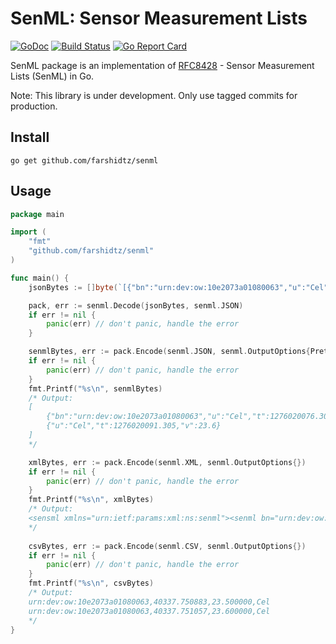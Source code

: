 # SenML: Sensor Measurement Lists

[![GoDoc](https://godoc.org/github.com/farshidtz/senml?status.svg)](https://godoc.org/github.com/farshidtz/senml)
[![Build Status](https://travis-ci.org/farshidtz/senml.svg)](https://travis-ci.org/farshidtz/senml)
[![Go Report Card](https://goreportcard.com/badge/github.com/farshidtz/senml)](https://goreportcard.com/report/github.com/farshidtz/senml)

SenML package is an implementation of [RFC8428](https://tools.ietf.org/html/rfc8428) - Sensor Measurement Lists (SenML) in Go.

Note: This library is under development. Only use tagged commits for production.

## Install
```
go get github.com/farshidtz/senml
```

## Usage
```go
package main

import (
	"fmt"
	"github.com/farshidtz/senml"
)

func main() {
	jsonBytes := []byte(`[{"bn":"urn:dev:ow:10e2073a01080063","u":"Cel","t":1276020076.305,"v":23.5},{"u":"Cel","t":1276020091.305,"v":23.6}]`)

	pack, err := senml.Decode(jsonBytes, senml.JSON)
	if err != nil {
		panic(err) // don't panic, handle the error
	}

	senmlBytes, err := pack.Encode(senml.JSON, senml.OutputOptions{PrettyPrint: true})
	if err != nil {
		panic(err) // don't panic, handle the error
	}
	fmt.Printf("%s\n", senmlBytes)
	/* Output:
	[
		{"bn":"urn:dev:ow:10e2073a01080063","u":"Cel","t":1276020076.305,"v":23.5},
		{"u":"Cel","t":1276020091.305,"v":23.6}
	]
	*/

	xmlBytes, err := pack.Encode(senml.XML, senml.OutputOptions{})
	if err != nil {
		panic(err) // don't panic, handle the error
	}
	fmt.Printf("%s\n", xmlBytes)
	/* Output:
	<sensml xmlns="urn:ietf:params:xml:ns:senml"><senml bn="urn:dev:ow:10e2073a01080063" u="Cel" t="1.276020076305e+09" v="23.5"></senml><senml u="Cel" t="1.276020091305e+09" v="23.6"></senml></sensml>
    */
    
	csvBytes, err := pack.Encode(senml.CSV, senml.OutputOptions{})
	if err != nil {
		panic(err) // don't panic, handle the error
	}
	fmt.Printf("%s\n", csvBytes)
	/* Output:
	urn:dev:ow:10e2073a01080063,40337.750883,23.500000,Cel
	urn:dev:ow:10e2073a01080063,40337.751057,23.600000,Cel
	*/
}

```
